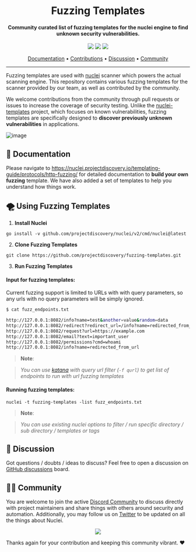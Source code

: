 

<h1 align="center">
Fuzzing Templates
</h1>
<h4 align="center">Community curated list of fuzzing templates for the nuclei engine to find unknown security vulnerabilities.</h4>


<p align="center">
<a href="https://github.com/projectdiscovery/fuzzing-templates/issues"><img src="https://img.shields.io/badge/contributions-welcome-brightgreen.svg?style=flat"></a>
<a href="https://twitter.com/pdnuclei"><img src="https://img.shields.io/twitter/follow/pdnuclei.svg?logo=twitter"></a>
<a href="https://discord.gg/projectdiscovery"><img src="https://img.shields.io/discord/695645237418131507.svg?logo=discord"></a>
</p>
      
<p align="center">
  <a href="https://nuclei.projectdiscovery.io/templating-guide/protocols/http-fuzzing/">Documentation</a> •
  <a href="https://github.com/projectdiscovery/fuzzing-templates/graphs/contributors">Contributions</a> •
  <a href="https://github.com/projectdiscovery/fuzzing-templates/discussions">Discussion</a> •
  <a href="https://discord.gg/projectdiscovery">Community</a>
</p>

----

Fuzzing templates are used with [nuclei](https://github.com/projectdiscovery/nuclei) scanner which powers the actual scanning engine. This repository contains various fuzzing templates for the scanner provided by our team, as well as contributed by the community.

We welcome contributions from the community through pull requests or issues to increase the coverage of security testing. Unlike the [nuclei-templates](https://github.com/projectdiscovery/nuclei-templates) project, which focuses on known vulnerabilities, fuzzing templates are specifically designed to **discover previously unknown vulnerabilities** in applications.


![image](https://user-images.githubusercontent.com/8293321/205839007-b18a1dc2-5b4e-4ee4-9051-c13b30089ee3.png)



📖 Documentation
-----

Please navigate to https://nuclei.projectdiscovery.io/templating-guide/protocols/http-fuzzing/ for detailed documentation to **build your own fuzzing** template.
We have also added a set of templates to help you understand how things work.


🌪️ Using Fuzzing Templates
-----

1. **Install Nuclei**

```
go install -v github.com/projectdiscovery/nuclei/v2/cmd/nuclei@latest
```

2. **Clone Fuzzing Templates**

```
git clone https://github.com/projectdiscovery/fuzzing-templates.git
```

3. **Run Fuzzing Templates**

#### Input for fuzzing templates:

Current fuzzing support is limited to URLs with with query parameters, so any urls with no query parameters will be simply ignored.

```bash
$ cat fuzz_endpoints.txt

http://127.0.0.1:8082/info?name=test&another=value&random=data
http://127.0.0.1:8082/redirect?redirect_url=/info?name=redirected_from_url
http://127.0.0.1:8082/request?url=https://example.com
http://127.0.0.1:8082/email?text=important_user
http://127.0.0.1:8082/permissions?cmd=whoami
http://127.0.0.1:8082/info?name=redirected_from_url
```

> **Note**:

> *You can use [katana](https://github.com/projectdiscovery/katana) with query url filter (`-f qurl`) to get list of endpoints to run with url fuzzing templates* 

#### Running fuzzing templates:

```
nuclei -t fuzzing-templates -list fuzz_endpoints.txt
```

> **Note**:

> *You can use existing nuclei options to filter / run specific directory / sub directory / templates or tags* 

💬 Discussion
-----

Got questions / doubts / ideas to discuss?
Feel free to open a discussion on [GitHub discussions](https://github.com/projectdiscovery/fuzzing-templates/discussions) board.


👨‍💻 Community
-----

You are welcome to join the active [Discord Community](https://discord.gg/projectdiscovery) to discuss directly with project maintainers and share things with others around security and automation.
Additionally, you may follow us on [Twitter](https://twitter.com/pdnuclei) to be updated on all the things about Nuclei.


<p align="center">
<a href="https://github.com/projectdiscovery/fuzzing-templates/graphs/contributors">
  <img src="https://contrib.rocks/image?repo=projectdiscovery/fuzzing-templates&max=300">
</a>
</p>


Thanks again for your contribution and keeping this community vibrant. ❤️
